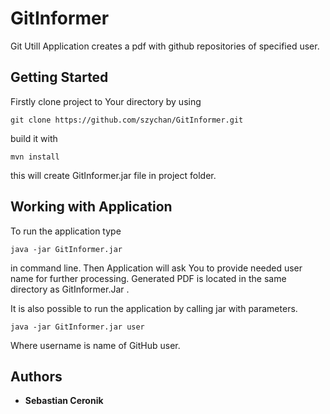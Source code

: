 # GitInformer
Git Utill Application creates a pdf with github repositories of specified user.

## Getting Started

Firstly clone project to Your directory by using 
```
git clone https://github.com/szychan/GitInformer.git
```

build it with
```
mvn install
```
this will create GitInformer.jar file in project folder.

## Working with Application

To run the application type
```
java -jar GitInformer.jar
```
in command line.
Then Application will ask You to provide needed user name for further processing.
Generated PDF is located in the same directory as GitInformer.Jar .

It is also possible to run the application by calling jar with parameters.
```
java -jar GitInformer.jar user
```
Where username is name of GitHub user.

## Authors

* **Sebastian Ceronik** 

